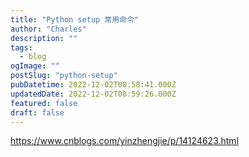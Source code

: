 ```yaml
---
title: "Python setup 常用命令"
author: "Charles"
description: ""
tags:
  - blog
ogImage: ""
postSlug: "python-setup"
pubDatetime: 2022-12-02T08:58:41.000Z
updatedDate: 2022-12-02T08:59:26.000Z
featured: false
draft: false
---
```


<https://www.cnblogs.com/yinzhengjie/p/14124623.html>
